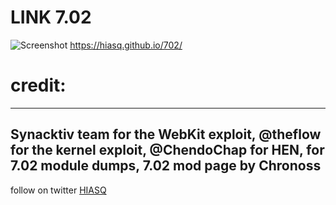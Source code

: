 # LINK 7.02
![Screenshot](TEST.PNG)
https://hiasq.github.io/702/
# credit:
---
Synacktiv team for the WebKit exploit, @theflow for the kernel exploit, @ChendoChap for HEN, <anonymous> for 7.02 module dumps, 7.02 mod page by Chronoss
---
follow on twitter [HIASQ](https://twitter.com/HIASQ2)
